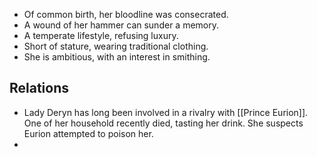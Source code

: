 - Of common birth, her bloodline was consecrated.
- A wound of her hammer can sunder a memory.
- A temperate lifestyle, refusing luxury.
- Short of stature, wearing traditional clothing.
- She is ambitious, with an interest in smithing.
## Relations
- Lady Deryn has long been involved in a rivalry with [[Prince Eurion]]. One of her household recently died, tasting her drink. She suspects Eurion attempted to poison her.
- 